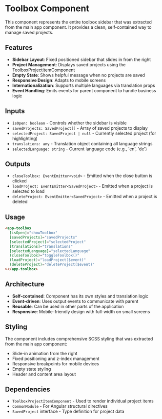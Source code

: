 # Toolbox Component

This component represents the entire toolbox sidebar that was extracted from the main app component. It provides a clean, self-contained way to manage saved projects.

## Features

- **Sidebar Layout**: Fixed positioned sidebar that slides in from the right
- **Project Management**: Displays saved projects using the ToolboxProjectItemComponent
- **Empty State**: Shows helpful message when no projects are saved
- **Responsive Design**: Adapts to mobile screens
- **Internationalization**: Supports multiple languages via translation props
- **Event Handling**: Emits events for parent component to handle business logic

## Inputs

- `isOpen: boolean` - Controls whether the sidebar is visible
- `savedProjects: SavedProject[]` - Array of saved projects to display
- `selectedProject: SavedProject | null` - Currently selected project (for highlighting)
- `translations: any` - Translation object containing all language strings
- `selectedLanguage: string` - Current language code (e.g., 'en', 'de')

## Outputs

- `closeToolbox: EventEmitter<void>` - Emitted when the close button is clicked
- `loadProject: EventEmitter<SavedProject>` - Emitted when a project is selected to load
- `deleteProject: EventEmitter<SavedProject>` - Emitted when a project is deleted

## Usage

```html
<app-toolbox
  [isOpen]="showToolbox"
  [savedProjects]="savedProjects"
  [selectedProject]="selectedProject"
  [translations]="translations"
  [selectedLanguage]="selectedLanguage"
  (closeToolbox)="toggleToolbox()"
  (loadProject)="loadProject($event)"
  (deleteProject)="deleteProject($event)"
></app-toolbox>
```

## Architecture

- **Self-contained**: Component has its own styles and translation logic
- **Event-driven**: Uses output events to communicate with parent
- **Reusable**: Can be used in other parts of the application
- **Responsive**: Mobile-friendly design with full-width on small screens

## Styling

The component includes comprehensive SCSS styling that was extracted from the main app component:
- Slide-in animation from the right
- Fixed positioning and z-index management
- Responsive breakpoints for mobile devices
- Empty state styling
- Header and content area layout

## Dependencies

- `ToolboxProjectItemComponent` - Used to render individual project items
- `CommonModule` - For Angular structural directives
- `SavedProject` interface - Type definition for project data
